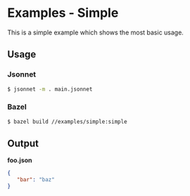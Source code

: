 # Examples - Simple

This is a simple example which shows the most basic usage.

## Usage

### Jsonnet

```bash
$ jsonnet -m . main.jsonnet
```

### Bazel

```bash
$ bazel build //examples/simple:simple
```

## Output

**foo.json**

```json
{
   "bar": "baz"
}
```
